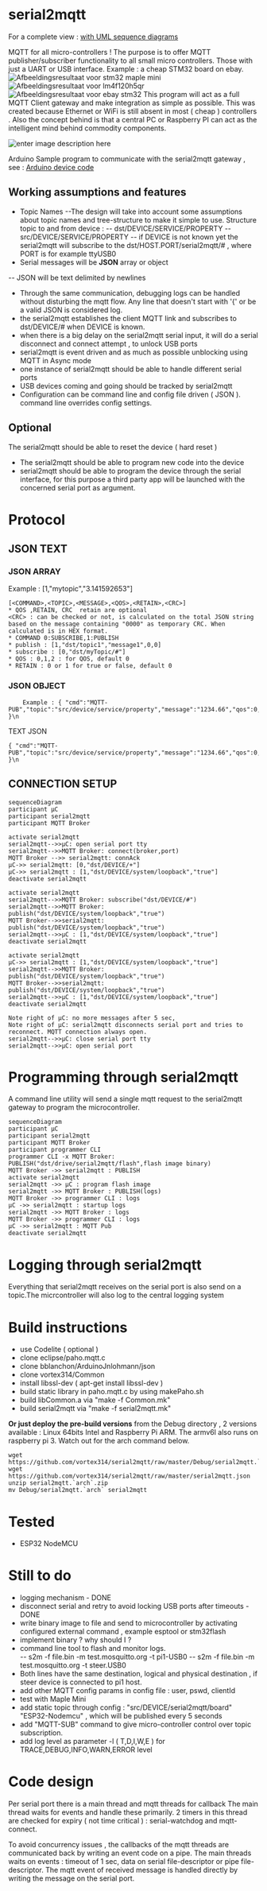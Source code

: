 # serial2mqtt
For a complete view : [with UML sequence diagrams](https://vortex314.github.io/Serial2Mqtt.html)

MQTT for all micro-controllers ! The purpose is to offer MQTT publisher/subscriber functionality to all small micro controllers. Those with just a UART or USB interface.
Example : a cheap STM32 board on ebay.
![Afbeeldingsresultaat voor stm32 maple mini](https://img.staticbg.com/thumb/view/oaupload/banggood/images/8F/4A/3db92309-2e0b-4e4d-b2f1-9b017877ff42.jpg)![Afbeeldingsresultaat voor lm4f120h5qr](https://encrypted-tbn0.gstatic.com/images?q=tbn:ANd9GcSrCMlaYevJNoWyIXyfdzTFL8nwC8WI-fKORO-c50cjDWjGZCqmZA)![Afbeeldingsresultaat voor ebay stm32](http://www.rogerclark.net/wp-content/uploads/2014/11/STM32Mini-300x300.jpg)
This program will act as a full MQTT Client gateway and make integration as simple as possible.
This was created because Ethernet or WiFi is still absent in most ( cheap ) controllers .
Also the concept behind is that a central PC or Raspberry PI can act as the intelligent mind behind commodity components.

![enter image description here](http://drive.google.com/uc?export=view&id=1rGeHOaMEGLJJqxFsd5fnaAE7N1DHoJUI)

Arduino Sample program to communicate with the serial2mqtt  gateway , see : [Arduino device code](https://github.com/vortex314/mqtt2serial)

   ## Working assumptions and features
- Topic Names 
--The design will take into account some assumptions about topic names and tree-structure to make it simple to use.
Structure topic to and from  device :
-- dst/DEVICE/SERVICE/PROPERTY
-- src/DEVICE/SERVICE/PROPERTY
-- if DEVICE is not known yet the serial2mqtt will subscribe to the dst/HOST.PORT/serial2mqtt/# , where PORT is for example ttyUSB0
- Serial messages will be  **JSON** array or object

-- JSON will be text delimited by newlines
- Through the same communication, debugging logs can be handled without disturbing the mqtt flow. Any line that doesn't start with '{' or be a valid JSON is considered log.
- the serial2mqtt establishes the client MQTT link and subscribes to dst/DEVICE/# when DEVICE is known. 
- when there is a big delay on the serial2mqtt serial input, it will do a serial disconnect and connect attempt , to unlock USB ports
- serial2mqtt is event driven and as much as possible unblocking using MQTT in Async mode
- one instance of serial2mqtt should be able to handle different serial ports
- USB devices coming and going should be tracked by serial2mqtt
- Configuration can be command line and config file driven ( JSON ). command line overrides config settings. 


## Optional 
The serial2mqtt should be able to reset the device ( hard reset )
- The serial2mqtt should be able to program new code into the device
- serial2mqtt should be able to program the device through the serial interface, for this purpose a third party app will be launched with the concerned serial port as argument.

# Protocol
## JSON TEXT
### JSON ARRAY
Example : [1,"mytopic","3.141592653"]
```
[<COMMAND>,<TOPIC>,<MESSAGE>,<QOS>,<RETAIN>,<CRC>] 
* QOS ,RETAIN, CRC  retain are optional
<CRC> : can be checked or not, is calculated on the total JSON string based on the message containing "0000" as temporary CRC. When calculated is in HEX format.
* COMMAND 0:SUBSCRIBE,1:PUBLISH
* publish : [1,"dst/topic1","message1",0,0]
* subscribe : [0,"dst/myTopic/#"]
* QOS : 0,1,2 : for QOS, default 0
* RETAIN : 0 or 1 for true or false, default 0
```
### JSON OBJECT
```
    Example : { "cmd":"MQTT-PUB","topic":"src/device/service/property","message":"1234.66","qos":0,"retained":false }\n
```
TEXT JSON

    { "cmd":"MQTT-PUB","topic":"src/device/service/property","message":"1234.66","qos":0,"retained":false }\n


 ## CONNECTION SETUP
```mermaid
sequenceDiagram
participant µC
participant serial2mqtt
participant MQTT Broker

activate serial2mqtt
serial2mqtt-->>µC: open serial port tty
serial2mqtt-->>MQTT Broker: connect(broker,port)
MQTT Broker -->> serial2mqtt: connAck
µC->> serial2mqtt: [0,"dst/DEVICE/+"]
µC->> serial2mqtt : [1,"dst/DEVICE/system/loopback","true"]
deactivate serial2mqtt

activate serial2mqtt
serial2mqtt-->>MQTT Broker: subscribe("dst/DEVICE/#")
serial2mqtt-->>MQTT Broker: publish("dst/DEVICE/system/loopback","true")
MQTT Broker-->>serial2mqtt: publish("dst/DEVICE/system/loopback","true")
serial2mqtt-->>µC : [1,"dst/DEVICE/system/loopback","true"]
deactivate serial2mqtt

activate serial2mqtt
µC->> serial2mqtt : [1,"dst/DEVICE/system/loopback","true"]
serial2mqtt-->>MQTT Broker: publish("dst/DEVICE/system/loopback","true")
MQTT Broker-->>serial2mqtt: publish("dst/DEVICE/system/loopback","true")
serial2mqtt-->>µC : [1,"dst/DEVICE/system/loopback","true"]
deactivate serial2mqtt

Note right of µC: no more messages after 5 sec, 
Note right of µC: serial2mqtt disconnects serial port and tries to reconnect. MQTT connection always open.
serial2mqtt-->>µC: close serial port tty
serial2mqtt-->>µC: open serial port
```
# Programming through serial2mqtt
A command line utility will send a single mqtt request to the serial2mqtt gateway to program the microcontroller.
```mermaid
sequenceDiagram
participant µC
participant serial2mqtt
participant MQTT Broker
participant programmer CLI
programmer CLI -x MQTT Broker: PUBLISH("dst/drive/serial2mqtt/flash",flash image binary)
MQTT Broker ->> serial2mqtt : PUBLISH
activate serial2mqtt
serial2mqtt ->> µC : program flash image
serial2mqtt ->> MQTT Broker : PUBLISH(logs)
MQTT Broker ->> programmer CLI : logs
µC ->> serial2mqtt : startup logs
serial2mqtt ->> MQTT Broker : logs
MQTT Broker ->> programmer CLI : logs
µC ->> serial2mqtt : MQTT Pub
deactivate serial2mqtt
```
# Logging through serial2mqtt
Everything that serial2mqtt receives on the serial port is also send on a topic.The micrcontroller will also log to the central logging system 
# Build instructions
 - use Codelite ( optional )
 - clone eclipse/paho.mqtt.c
 - clone bblanchon/ArduinoJnlohmann/json
 - clone vortex314/Common 
 - install libssl-dev ( apt-get  install libssl-dev )
 - build static library in paho.mqtt.c by using makePaho.sh
 - build libCommon.a via "make -f Common.mk"
 - build serial2mqtt via "make -f serial2mqtt.mk" 

**Or just deploy the pre-build versions** from the Debug directory , 2 versions available : Linux 64bits Intel and Raspberry Pi ARM. The armv6l also runs on raspberry pi 3. Watch out for the arch command below. 

    wget https://github.com/vortex314/serial2mqtt/raw/master/Debug/serial2mqtt.`arch`.zip
    wget https://github.com/vortex314/serial2mqtt/raw/master/serial2mqtt.json
    unzip serial2mqtt.`arch`.zip
    mv Debug/serial2mqtt.`arch` serial2mqtt
    
    
    

# Tested
 - ESP32 NodeMCU
# Still to do
 - logging mechanism - DONE 
 - disconnect serial and retry to avoid locking USB ports after timeouts - DONE
 - write binary image to file and send to microcontroller by activating configured external command , example esptool or stm32flash
 - implement binary ? why should I ? 
 - command line tool to flash and monitor logs.  
 -- s2m -f file.bin -m test.mosquitto.org -t pi1-USB0
 -- s2m -f file.bin -m test.mosquitto.org -t steer.USB0
 - Both lines have the same destination, logical and physical destination , if steer device is connected to pi1 host.
 - add other MQTT config params in config file : user, pswd, clientId
 - test with Maple Mini
 -   add static topic through config : "src/DEVICE/serial2mqtt/board" "ESP32-Nodemcu" , which will be published every 5 seconds
 - add "MQTT-SUB" command to give micro-controller control over topic subscription.
 - add log level as parameter -l ( T,D,I,W,E ) for TRACE,DEBUG,INFO,WARN,ERROR level
# Code design
Per serial port there is a main thread and mqtt threads for callback
The main thread waits for events and handle these primarily. 2 timers in this thread are checked for expiry ( not time critical ) : serial-watchdog and mqtt-connect.

To avoid concurrency issues , the callbacks of the mqtt threads are communicated back by writing an event code on a pipe. 
The main threads waits on events : timeout of 1 sec, data on serial file-descriptor or pipe file-descriptor. 
The mqtt event of received message is handled directly by writing the message on the serial port.

